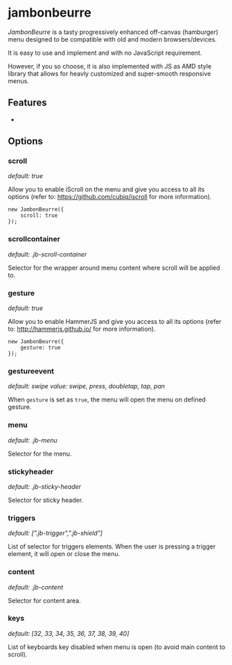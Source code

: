 # jambonbeurre

*JambonBeurre* is a tasty progressively enhanced off-canvas (hamburger) menu designed to be compatible with old and modern browsers/devices. 

It is easy to use and implement and with no JavaScript requirement. 

However, if you so choose, it is also implemented with JS as AMD style library that allows for heavly customized and super-smooth responsive menus.

## Features

- 


## Options




### scroll

_default: true_

Allow you to enable iScroll on the menu and give you access to all its options (refer to: https://github.com/cubiq/iscroll for more information).

```
new JambonBeurre({
	scroll: true
});
```

### scrollcontainer 
_default: .jb-scroll-container_

Selector for the wrapper around menu content where scroll will be applied to.


### gesture
_default: true_

Allow you to enable HammerJS and give you access to all its options (refer to: http://hammerjs.github.io/ for more information).

```
new JambonBeurre({
	gesture: true
});
```

### gestureevent
_default: swipe_
_value: swipe, press, doubletap, tap, pan_

When `gesture` is set as `true`, the menu will open the menu on defined gesture.

### menu
_default: .jb-menu_

Selector for the menu.

### stickyheader
_default: .jb-sticky-header_

Selector for sticky header.

### triggers
_default: [".jb-trigger",".jb-shield"]_

List of selector for triggers elements. When the user is pressing a trigger element, it will open or close the menu.

### content
_default: .jb-content_

Selector for content area.

### keys
_default: [32, 33, 34, 35, 36, 37, 38, 39, 40]_

List of keyboards key disabled when menu is open (to avoid main content to scroll).